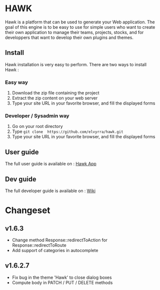 # HAWK
Hawk is a platform that can be used to generate your Web application. The goal of this engine is to be easy to use for simple users who want to create their own application to manage their teams, projects, stocks, and for developpers that want to develop their own plugins and themes.

## Install
Hawk installation is very easy to perform. There are two ways to install Hawk :

### Easy way
1. Download the zip file containing the project
2. Extract the zip content on your web server
3. Type your site URL in your favorite browser, and fill the displayed forms

### Developer / Sysadmin way
1. Go on your root directory
2. Type ```git clone  https://github.com/elvyrra/hawk.git ```
3. Type your site URL in your favorite browser, and fill the displayed forms

## User guide
The full user guide is available on : [Hawk App](http://hawk-app.fr/#!/guide-utilisateur)

## Dev guide
The full developer guide is available on : [Wiki](https://github.com/elvyrra/hawk/wiki)

# Changeset
## v1.6.3
* Change method Response::redirectToAction for Response::redirectToRoute
* Add support of categories in autocomplete
## v1.6.2.7
* Fix bug in the theme 'Hawk' to close dialog boxes
* Compute body in PATCH / PUT / DELETE methods